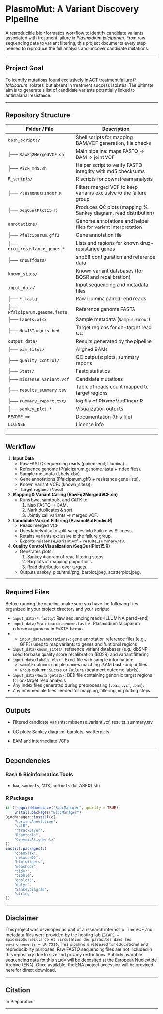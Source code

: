 # PlasmoMut: A Variant Discovery Pipeline
A reproducible bioinformatics workflow to identify candidate variants associated with treatment failure in *Plasmodium falciparum*. From raw sequencing data to variant filtering, this project documents every step needed to reproduce the full analysis and uncover candidate mutations.

---

## Project Goal

To identify mutations found exclusively in ACT treatment failure *P. falciparum* isolates, but absent in treatment success isolates. The ultimate aim is to generate a list of candidate variants potentially linked to antimalarial resistance.

---

## Repository Structure

| Folder / File                  | Description                                                        |
| ------------------------------ | ------------------------------------------------------------------ |
| `bash_scripts/`                | Shell scripts for mapping, BAM/VCF generation, file checks         |
| ├── `RawFq2MergedVCF.sh`       | Main pipeline: maps FASTQ → BAM → joint VCF                        |
| ├── `Pick_md5.sh`              | Helper script to verify FASTQ integrity with md5 checksums         |
| `R_scripts/`                   | R scripts for downstream analysis                                  |
| ├── `PlasmoMutFinder.R`        | Filters merged VCF to keep variants exclusive to the failure group |
| ├── `SeqQualPlot15.R`          | Produces QC plots (mapping %, Sankey diagram, read distribution)   |
| `annotations/`                 | Genome annotations and helper files for variant interpretation     |
| ├── `Pfalciparum.gff3`         | Gene annotation file                                               |
| ├── `drug_resistance_genes.*`  | Lists and regions for known drug-resistance genes                  |
| ├── `snpEffdata/`              | snpEff configuration and reference data                            |
| `known_sites/`                 | Known variant databases (for BQSR and recalibration)               |
| `input_data/`                  | Input sequencing and metadata files                                |
| ├── `*.fastq`                  | Raw Illumina paired-end reads                                      |
| ├── `Pfalciparum.genome.fasta` | Reference genome FASTA                                             |
| ├── `labels.xlsx`              | Sample metadata (`Sample`, `Group`)                                |
| ├── `New15Targets.bed`         | Target regions for on-target read QC                               |
| `output_data/`                 | Results generated by the pipeline                                  |
| ├── `bam_files/`               | Aligned BAMs                                                       |
| ├── `quality_control/`         | QC outputs: plots, summary reports                                 |
| ├── `Stats/`                   | Fastq statistics                                                   |
| ├── `missense_variant.vcf`     | Candidate mutations                                                |
| ├── `results_summary.tsv`      | Table of reads count mapped to target regions                      |
| ├── `summary_report.txt/`      | log file of PlasmoMutFinder.R                                      |
| ├── `sankey_plot.*`            | Visualization outputs                                              |
| `README.md`                    | Documentation (this file)                                          |
| `LICENSE`                      | License info                                                       |

---

## Workflow

1. **Input Data**
   - Raw FASTQ sequencing reads (paired-end, Illumina).
   - Reference genome (Pfalciparum.genome.fasta + index files).
   - Sample metadata (labels.xlsx).
   - Gene annotations (Pfalciparum.gff3 + resistance gene lists).
   - Known variant VCFs (known_sites/).
   - Target regions (*.bed).
2. **Mapping & Variant Calling (RawFq2MergedVCF.sh)**
   - Runs bwa, samtools, and GATK to:
     1. Map FASTQ → BAM.
     2. Mark duplicates & sort.
     3. Jointly call variants → merged VCF.
3. **Candidate Variant Filtering (PlasmoMutFinder.R)**
   - Reads merged VCF.
   - Uses labels.xlsx to split samples into Failure vs Success.
   - Retains variants exclusive to the failure group.
   - Exports missense_variant.vcf + results_summary.tsv.
4. **Quality Control Visualization (SeqQualPlot15.R)**
   - Generates plots:
     1. Sankey diagram of read filtering steps.
     2. Barplots of mapping proportions.
     3. Read distribution over targets.
   - Outputs sankey_plot.html/png, barplot.jpeg, scatterplot.jpeg.

---

## Required Files

Before running the pipeline, make sure you have the following files organized in your project directory and your scripts:
- `input_data/*.fastq/`: Raw sequencing reads (ILLUMINA pared-end)
- `input_data/Pfalciparum.genome.fasta/`: Plasmodium falciparum reference genome in FASTA format
- - `input_data/annotations/`: gene annotation reference files (e.g., GFF3) used to map variants to genes and funtional regions
- `input_data/known_sites/`: reference variant databases (e.g., dbSNP) used for base quality score recalibration (BQSR) and variant filtering
- `input_data/labels.xlsx` – Excel file with sample information:  
  - `Sample` column: sample names matching .BAM bash-output files.  
  - `Group` column: `Succes` or `Failure` (treatment outcome labels).  
- `input_data/Newtargets15/`: BED file containing genomic target regions for on-target read analysis
- Any index files generated during preprocessing (`.bai`, `.vcf`, `.bam`).  
- Any intermediate files needed for mapping, filtering, or plotting steps.  

---

## Outputs

- Filtered candidate variants: missense_variant.vcf, results_summary.tsv

- QC plots: Sankey diagram, barplots, scatterplots

- BAM and intermediate VCFs

---

##  Dependencies

### Bash & Bioinformatics Tools

- `bwa`, `samtools`, `GATK`, `bcftools` (for ASEQ1.sh)

### R Packages

```r
if (!requireNamespace("BiocManager", quietly = TRUE))
    install.packages("BiocManager")
BiocManager::install(c(
    "VariantAnnotation", 
    "vcfR", 
    "rtracklayer", 
    "Rsamtools", 
    "GenomicAlignments"
))
install.packages(c(
    "openxlsx", 
    "networkD3", 
    "htmlwidgets", 
    "webshot2", 
    "tidyr", 
    "tibble", 
    "ggplot2", 
    "dplyr", 
    "SankeyDiagram", 
    "stringr"
))
```

---

## Disclaimer

This project was developed as part of a research internship. The VCF and metadata files were provided by the hosting lab `ESCAPE – EpidémioSurveillance et circulation des parasites dans les environnements – UR 7510`. This pipeline is released for educational and reproducibility purposes.
Raw FASTQ sequencing files are not included in this repository due to size and privacy restrictions.
Publicly available sequencing data for this study will be deposited at the European Nucleotide Archive (ENA).
Once available, the ENA project accession will be provided here for direct download.

---

## Citation

In Preparation

---
